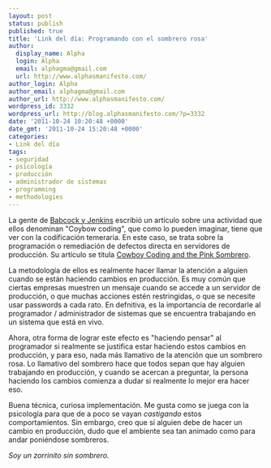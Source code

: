 ```yaml
---
layout: post
status: publish
published: true
title: 'Link del día: Programando con el sombrero rosa'
author:
  display_name: Alpha
  login: Alpha
  email: alphagma@gmail.com
  url: http://www.alphasmanifesto.com/
author_login: Alpha
author_email: alphagma@gmail.com
author_url: http://www.alphasmanifesto.com/
wordpress_id: 3332
wordpress_url: http://blog.alphasmanifesto.com/?p=3332
date: '2011-10-24 10:20:48 +0000'
date_gmt: '2011-10-24 15:20:48 +0000'
categories:
- Link del día
tags:
- seguridad
- psicología
- producción
- administrador de sistemas
- programming
- methodologies
---
```


La gente de [Babcock y Jenkins](http://www.bnj.com/) escribió un artículo sobre una actividad que ellos denominan "Coybow coding", que como lo pueden imaginar, tiene que ver con la codificación temeraria. En este caso, se trata sobre la programación o remediación de defectos directa en servidores de producción. Su artículo se titula [Cowboy Coding and the Pink Sombrero](http://www.bnj.com/cowboy-coding-pink-sombrero/).

La metodología de ellos es realmente hacer llamar la atención a alguien cuando se están haciendo cambios en producción. Es muy común que ciertas empresas muestren un mensaje cuando se accede a un servidor de producción, o que muchas acciones estén restringidas, o que se necesite usar passwords a cada rato. En defnitiva, es la importancia de recordarle al programador / administrador de sistemas que se encuentra trabajando en un sistema que está en vivo.

Ahora, otra forma de lograr este efecto es "haciendo pensar" al programador si realmente se justifica estar haciendo estos cambios en producción, y para eso, nada más llamativo de la atención que un sombrero rosa. Lo llamativo del sombrero hace que todos sepan que hay alguien trabajando en producción, y cuando se acercan a preguntar, la persona haciendo los cambios comienza a dudar si realmente lo mejor era hacer eso.

Buena técnica, curiosa implementación. Me gusta como se juega con la psicología para que de a poco se vayan _castigando_ estos comportamientos. Sin embargo, creo que si alguien debe de hacer un cambio en producción, dudo que el ambiente sea tan animado como para andar poniéndose sombreros.

_Soy un zorrinito sin sombrero._
